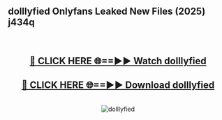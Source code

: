 <h2>dolllyfied Onlyfans Leaked New Files (2025) j434q</h2>
<br>
<div align="center">
<h2><a href="https://mediafiles.top/dolllyfied&ref=git" rel="nofollow">🔴 CLICK HERE 🌐==►► Watch dolllyfied</a></h2>
<h2><a href="https://mediafiles.top/dolllyfied&ref=git" rel="nofollow">🔴 CLICK HERE 🌐==►► Download dolllyfied</a></h2>
<br>
<a href="https://mediafiles.top/dolllyfied&ref=git" rel="nofollow" data-target="animated-image.originalLink"><img src="https://i.ibb.co.com/xMMVF88/686577567.gif" alt="dolllyfied" style="max-width: 100%; display: inline-block;" data-target="animated-image.originalImage"></a>
</div>
<br>
<br>